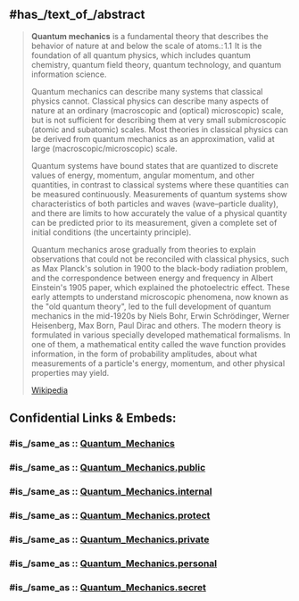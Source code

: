 ﻿---
aliases:
- "Quantum mechanics"
Baidu_Tieba_name: 量子力学
Commons_category: "Quantum mechanics"
creator:
- '[[_Standards/WikiData/WD~Wolfgang_Pauli,65989]]'
- '[[_Standards/WikiData/WD~Louis_de_Broglie,83331]]'
- '[[_Standards/WikiData/WD~John_Stewart_Bell,370077]]'
- '[[_Standards/WikiData/WD~Albert_Einstein,937]]'
- '[[_Standards/WikiData/WD~Max_Planck,9021]]'
- '[[_Standards/WikiData/WD~Erwin_Schrödinger,9130]]'
- '[[_Standards/WikiData/WD~John_von_Neumann,17455]]'
- '[[_Standards/WikiData/WD~Werner_Heisenberg,40904]]'
- '[[_Standards/WikiData/WD~Paul_Dirac,47480]]'
- '[[_Standards/WikiData/WD~Max_Born,58978]]'
- '[[_Standards/WikiData/WD~Pascual_Jordano,61761]]'
described_by_source: '[[_Standards/WikiData/WD~Great_Soviet_Encyclopedia_(1926_1947),20078554]]'
Dewey_Decimal_Classification: 530.12
GitHub_topic: quantum-mechanics
has_id_wikidata: Q944
history_of_topic: '[[_Standards/WikiData/WD~history_of_quantum_mechanics,2358974]]'
Iconclass_notation: 49E212
image: "http://commons.wikimedia.org/wiki/Special:FilePath/Ondaparticula.JPG"
instance_of:
- '[[_Standards/WikiData/WD~branch_of_physics,4162444]]'
- '[[_Standards/WikiData/WD~physical_theory,9357058]]'
Krugosvet_article: fizika/kvantovaya-mehanika
MeSH_tree_code: H01.671.579.800.750
OmegaWiki_Defined_Meaning: 796351
part_of:
- '[[_Standards/WikiData/WD~modern_physics,658544]]'
- '[[_Standards/WikiData/WD~quantum_physics,1144457]]'
PhilPapers_topic: quantum-mechanics
practiced_by: '[[_Standards/WikiData/WD~quantum_theoretician,114964328]]'
pronunciation_audio: "http://commons.wikimedia.org/wiki/Special:FilePath/LL-Q9610%20%28ben%29-Tahmid-%E0%A6%95%E0%A7%8B%E0%A6%AF%E0%A6%BC%E0%A6%BE%E0%A6%A8%E0%A7%8D%E0%A6%9F%E0%A6%BE%E0%A6%AE%20%E0%A6%AC%E0%A6%B2%E0%A6%AC%E0%A6%BF%E0%A6%9C%E0%A7%8D%E0%A6%9E%E0%A6%BE%E0%A6%A8.wav"
publication_date: 1900
short_name:
- MQ
- MQ
- КМ
- QM
- MC
- CHLT
Stack_Exchange_tag: "https://physics.stackexchange.com/tags/quantum-mechanics"
subclass_of: '[[_Standards/WikiData/WD~mechanics,41217]]'
topic_s_main_template:
- '[[_Standards/WikiData/WD~Template_Quantum_mechanics,6534867]]'
- '[[_Standards/WikiData/WD~Template_Quantum_mechanics_topics,19794166]]'
UMLS_CUI: C0034385
---

## #has_/text_of_/abstract 

> **Quantum mechanics** is a fundamental theory that describes the behavior of nature at and below the scale of atoms.: 1.1  It is the foundation of all quantum physics, which includes quantum chemistry, quantum field theory, quantum technology, and quantum information science.
>
> Quantum mechanics can describe many systems that classical physics cannot. Classical physics can describe many aspects of nature at an ordinary (macroscopic and (optical) microscopic) scale, but is not sufficient for describing them at very small submicroscopic (atomic and subatomic) scales. Most theories in classical physics can be derived from quantum mechanics as an approximation, valid at large (macroscopic/microscopic) scale.
>
> Quantum systems have bound states that are quantized to discrete values of energy, momentum, angular momentum, and other quantities, in contrast to classical systems where these quantities can be measured continuously. Measurements of quantum systems show characteristics of both particles and waves (wave–particle duality), and there are limits to how accurately the value of a physical quantity can be predicted prior to its measurement, given a complete set of initial conditions (the uncertainty principle).
>
> Quantum mechanics arose gradually from theories to explain observations that could not be reconciled with classical physics, such as Max Planck's solution in 1900 to the black-body radiation problem, and the correspondence between energy and frequency in Albert Einstein's 1905 paper, which explained the photoelectric effect. These early attempts to understand microscopic phenomena, now known as the "old quantum theory", led to the full development of quantum mechanics in the mid-1920s by Niels Bohr, Erwin Schrödinger, Werner Heisenberg, Max Born, Paul Dirac and others. The modern theory is formulated in various specially developed mathematical formalisms. In one of them, a mathematical entity called the wave function provides information, in the form of probability amplitudes, about what measurements of a particle's energy, momentum, and other physical properties may yield.
>
> [Wikipedia](https://en.wikipedia.org/wiki/Quantum%20mechanics)


## Confidential Links & Embeds: 

### #is_/same_as :: [Quantum_Mechanics](/_Standards/Science/Physics/Quantum_Mechanics.md) 

### #is_/same_as :: [Quantum_Mechanics.public](/_public/Science/Physics/Quantum_Mechanics.public.md) 

### #is_/same_as :: [Quantum_Mechanics.internal](/_internal/Science/Physics/Quantum_Mechanics.internal.md) 

### #is_/same_as :: [Quantum_Mechanics.protect](/_protect/Science/Physics/Quantum_Mechanics.protect.md) 

### #is_/same_as :: [Quantum_Mechanics.private](/_private/Science/Physics/Quantum_Mechanics.private.md) 

### #is_/same_as :: [Quantum_Mechanics.personal](/_personal/Science/Physics/Quantum_Mechanics.personal.md) 

### #is_/same_as :: [Quantum_Mechanics.secret](/_secret/Science/Physics/Quantum_Mechanics.secret.md)


